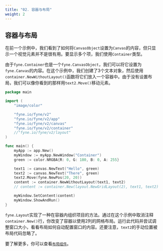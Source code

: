 ```yaml
---
title: "02. 容器与布局" 
weight: 2
---
```


## 容器与布局

在前一个示例中，我们看到了如何将`CanvasObject`设置为`Canvas`的内容，但只显示一个视觉元素并不是很有用。要显示多个项，我们使用`Container`类型。

由于`fyne.Container`也是一个`fyne.CanvasObject`，我们可以将它设置为`fyne.Canvas`的内容。在这个示例中，我们创建了3个文本对象，然后使用`container.NewWithoutLayout()`函数将它们放入一个容器中。由于没有设置布局，我们可以像你看到的那样用`text2.Move()`移动元素。

```go
package main

import (
	"image/color"

	"fyne.io/fyne/v2"
	"fyne.io/fyne/v2/app"
	"fyne.io/fyne/v2/canvas"
	"fyne.io/fyne/v2/container"
	//"fyne.io/fyne/v2/layout"
)

func main() {
	myApp := app.New()
	myWindow := myApp.NewWindow("Container")
	green := color.NRGBA{R: 0, G: 180, B: 0, A: 255}

	text1 := canvas.NewText("Hello", green)
	text2 := canvas.NewText("There", green)
	text2.Move(fyne.NewPos(20, 20))
	content := container.NewWithoutLayout(text1, text2)
	// content := container.New(layout.NewGridLayout(2), text1, text2)

	myWindow.SetContent(content)
	myWindow.ShowAndRun()
}
```

`fyne.Layout`实现了一种在容器内组织项目的方法。通过在这个示例中取消注释`container.New()`行，你改变了容器以使用2列的网格布局。运行此代码并尝试调整窗口大小，看看布局如何自动配置窗口的内容。还要注意，`text2`的手动位置被布局代码忽略了。

要了解更多，你可以查看[`布局组件`](/docs/02-explore/04-layouts)。
